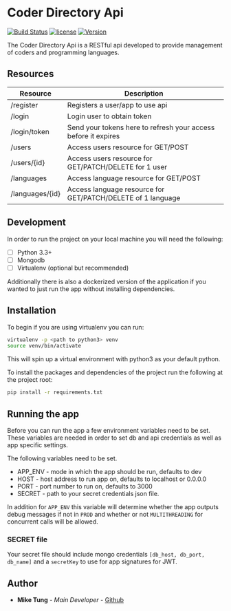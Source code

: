 # Coder Directory Api

[![Build Status](https://travis-ci.org/seekheart/coder_directory_api.svg?branch=master)](https://travis-ci.org/seekheart/coder_directory_api)
[![license](https://img.shields.io/badge/license-MIT%20License-blue.svg)](https://img.shields.io/badge/license-MIT%20License-blue.svg)
[![Version](https://img.shields.io/badge/Version-1.0.0-brightgreen.svg)](https://img.shields.io/badge/Version-1.0.0-brightgreen.svg)


The Coder Directory Api is a RESTful api developed to provide management of
coders and programming languages.

## Resources

| Resource | Description |
| --------- | ---------- |
| /register | Registers a user/app to use api |
| /login | Login user to obtain token |
| /login/token | Send your tokens here to refresh your access before it expires |
| /users | Access users resource for GET/POST |
| /users/{id} | Access users resource for GET/PATCH/DELETE for 1 user |
| /languages | Access language resource for GET/POST |
| /languages/{id} | Access language resource for GET/PATCH/DELETE of 1 language |


## Development

In order to run the project on your local machine you will need the following:

- [ ] Python 3.3+
- [ ] Mongodb
- [ ] Virtualenv (optional but recommended)

Additionally there is also a dockerized version of the application if you wanted
to just run the app without installing dependencies.

## Installation

To begin if you are using virtualenv you can run:

```bash
virtualenv -p <path to python3> venv
source venv/bin/activate
```

This will spin up a virtual environment with python3 as your default python.

To install the packages and dependencies of the project run the following
at the project root:

```bash
pip install -r requirements.txt
```

## Running the app

Before you can run the app a few environment variables need to be set.
These variables are needed in order to set db and api credentials as well as app
specific settings.

The following variables need to be set.

* APP_ENV - mode in which the app should be run, defaults to dev
* HOST - host address to run app on, defaults to localhost or 0.0.0.0
* PORT - port number to run on, defaults to 3000
* SECRET - path to your secret credentials json file.

In addition for `APP_ENV` this variable will determine whether the app outputs
debug messages if not in `PROD` and whether or not `MULTITHREADING` for 
concurrent calls will be allowed.

### SECRET file
Your secret file should include mongo credentials 
`[db_host, db_port, db_name]` and a `secretKey` to use for app
signatures for JWT.


## Author

* **Mike Tung** - *Main Developer* - [Github]

[Github]: https://github.com/seekheart
